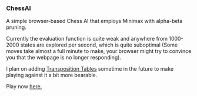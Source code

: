 ### ChessAI

A simple browser-based Chess AI that employs Minimax with alpha-beta pruning.

Currently the evaluation function is quite weak and anywhere from 1000-2000 states are explored per second, which is quite suboptimal (Some moves take almost a full minute to make, your browser might try to convince you that the webpage is no longer responding).

I plan on adding [Transposition Tables](https://en.wikipedia.org/wiki/Transposition_table "Wikipedia") sometime in the future to make playing against it a bit more bearable.

Play now [here.](http://ec2-54-146-141-144.compute-1.amazonaws.com/randomstuff/AIChess/)
